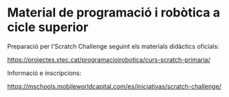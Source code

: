 # Material de programació i robòtica a cicle superior

Preparació per l'Scratch Challenge seguint els materials didàctics oficials:  

https://projectes.xtec.cat/programacioirobotica/curs-scratch-primaria/

Informació e inscripcions:

https://mschools.mobileworldcapital.com/es/iniciativas/scratch-challenge/


